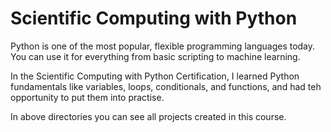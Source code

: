 # Scientific Computing with Python

Python is one of the most popular, flexible programming languages today. You can use it for everything from basic scripting to machine learning.

In the Scientific Computing with Python Certification, I learned Python fundamentals like variables, loops, conditionals, and functions, and had teh opportunity to put them into practise.

In above directories you can see all projects created in this course.
